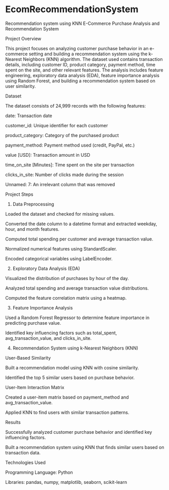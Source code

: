 # EcomRecommendationSystem
Recommendation system using KNN
E-Commerce Purchase Analysis and Recommendation System

Project Overview

This project focuses on analyzing customer purchase behavior in an e-commerce setting and building a recommendation system using the k-Nearest Neighbors (KNN) algorithm. The dataset used contains transaction details, including customer ID, product category, payment method, time spent on the site, and other relevant features. The analysis includes feature engineering, exploratory data analysis (EDA), feature importance analysis using Random Forest, and building a recommendation system based on user similarity.

Dataset

The dataset consists of 24,999 records with the following features:

date: Transaction date

customer_id: Unique identifier for each customer

product_category: Category of the purchased product

payment_method: Payment method used (credit, PayPal, etc.)

value [USD]: Transaction amount in USD

time_on_site [Minutes]: Time spent on the site per transaction

clicks_in_site: Number of clicks made during the session

Unnamed: 7: An irrelevant column that was removed

Project Steps

1. Data Preprocessing

Loaded the dataset and checked for missing values.

Converted the date column to a datetime format and extracted weekday, hour, and month features.

Computed total spending per customer and average transaction value.

Normalized numerical features using StandardScaler.

Encoded categorical variables using LabelEncoder.

2. Exploratory Data Analysis (EDA)

Visualized the distribution of purchases by hour of the day.

Analyzed total spending and average transaction value distributions.

Computed the feature correlation matrix using a heatmap.

3. Feature Importance Analysis

Used a Random Forest Regressor to determine feature importance in predicting purchase value.

Identified key influencing factors such as total_spent, avg_transaction_value, and clicks_in_site.

4. Recommendation System using k-Nearest Neighbors (KNN)

User-Based Similarity

Built a recommendation model using KNN with cosine similarity.

Identified the top 5 similar users based on purchase behavior.

User-Item Interaction Matrix

Created a user-item matrix based on payment_method and avg_transaction_value.

Applied KNN to find users with similar transaction patterns.

Results

Successfully analyzed customer purchase behavior and identified key influencing factors.

Built a recommendation system using KNN that finds similar users based on transaction data.

Technologies Used

Programming Language: Python

Libraries: pandas, numpy, matplotlib, seaborn, scikit-learn

